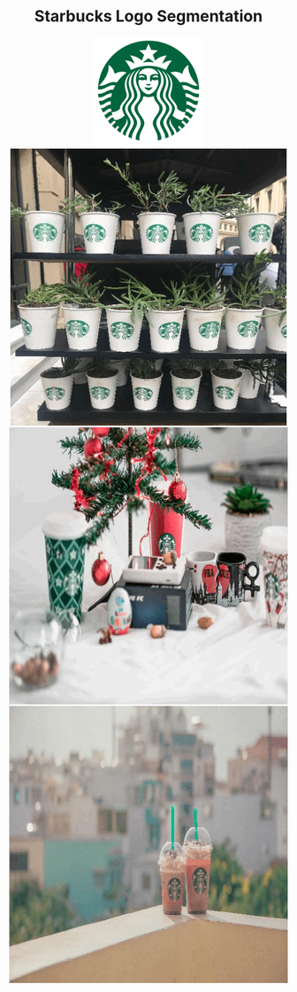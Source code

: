 <h1 align="center">Starbucks Logo Segmentation</h1>

<div align="center">
    <img src="starbucks-logo.png" width="200" height="200">
</div>

<div align="center">
    <img src="output/Starbucks_logo_guido-coppa-KJ2g56_S3s8-unsplash.gif" width="500" height="500">
</div>

<div align="center">
    <img src="output/Starbucks_logo_aleksander-vlad-sI2TQQlL3Zo-unsplash.gif" width="700" height="500">
</div>

<div align="center">
    <img src="output/Starbucks_logo_pexels-min-an-1004040.gif" width="700" height="500">
</div>



